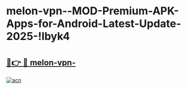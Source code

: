 # melon-vpn--MOD-Premium-APK-Apps-for-Android-Latest-Update-2025-!lbyk4

# <h2><a href="https://8skoov.esa.edu.pl?title=melon-vpn-&ref=lbyk4">🔗👉 🔴 melon-vpn-</a></h2>

[![acn](https://github.com/user-attachments/assets/0f9c940e-d8b0-45ae-aac7-cd30a18b3e1c)](https://8skoov.esa.edu.pl?title=melon-vpn-&ref=lbyk4)

